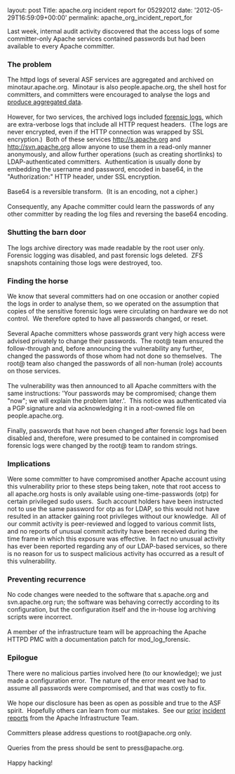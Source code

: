 
layout: post
Title: apache.org incident report for 05292012
date: '2012-05-29T16:59:09+00:00'
permalink: apache_org_incident_report_for

<p>Last week, internal audit activity discovered that the access logs of some committer-only Apache services contained passwords but had been available to every Apache committer.<br /></p> 
  <h3> </h3> 
  <h3>The problem</h3> 
  <p>The httpd logs of several ASF services are aggregated and archived on minotaur.apache.org.&nbsp; Minotaur is also people.apache.org, the shell host for committers, and committers were encouraged to analyse the logs and <a href="http://mail-archives.apache.org/mod_mbox/subversion-dev/201205.mbox/%3CCABD8fLV30-YaFaYt21GuCJX+_xqqPCB+S+XpW_G1aydyTrgkug@mail.gmail.com%3E">produce aggregated data</a>.<br /><br />However, for two services, the archived logs included <a href="http://httpd.apache.org/docs/current/mod/mod_log_forensic.html">forensic logs</a>, which are extra-verbose logs that include all HTTP request headers.&nbsp; (The logs are never encrypted, even if the HTTP connection was wrapped by SSL encryption.)&nbsp; Both of these services  <a href="http://s.apache.org/">http://s.apache.org</a> and <a href="http://svn.apache.org/">http://svn.apache.org</a>  allow anyone to use them in a read-only manner anonymously, and allow further operations (such as creating shortlinks) to LDAP-authenticated committers.&nbsp; Authentication is usually done by embedding the username and password, encoded in base64, in the &quot;Authorization:&quot; HTTP header, under SSL encryption.<br /><br />Base64 is a reversible transform.&nbsp; (It is an encoding, not a cipher.)<br /><br />Consequently, any Apache committer could learn the passwords of any other committer by reading the log files and reversing the base64 encoding.<br /></p> 
  <h3>Shutting the barn door</h3> 
  <p>The logs archive directory was made readable by the root user only.&nbsp; Forensic logging was disabled, and past forensic logs deleted.&nbsp; ZFS snapshots containing those logs were destroyed, too.<br /></p> 
  <h3>Finding the horse<br /></h3> 
  <p>We know that several committers had on one occasion or another copied the logs in order to analyse them, so we operated on the assumption that copies of the sensitive forensic logs were circulating on hardware we do not control.&nbsp; We therefore opted to have all passwords changed, or reset.<br /><br />Several Apache committers whose passwords grant very high access were advised privately to change their passwords.&nbsp; The root@ team ensured the follow-through and, before announcing the vulnerability any further, changed the passwords of those whom had not done so themselves.&nbsp; The root@ team also changed the passwords of all non-human (role) accounts on those services.<br /><br />The vulnerability was then announced to all Apache committers with the same instructions: 'Your passwords may be compromised; change them &quot;now&quot;; we will explain the problem later.'.&nbsp; This notice was authenticated via a PGP signature and via acknowledging it in a root-owned file on people.apache.org.<br /><br />Finally, passwords that have not been changed after forensic logs had been disabled  and, therefore, were presumed to be contained in compromised forensic logs  were changed by the root@ team to random strings.</p> 
  <h3>Implications<br /></h3> 
  <p>Were some committer to have compromised another Apache account using this vulnerability prior to these steps being taken, note that root access to all apache.org hosts is only available using one-time-passwords (otp) for certain privileged sudo users.&nbsp; Such account holders have been instructed not to use the same password for otp as for LDAP, so this would not have resulted in an attacker gaining root privileges without our knowledge.&nbsp; All of our commit activity is peer-reviewed and logged to various commit lists, and no reports of unusual commit activity have been received during the time frame in which this exposure was effective.&nbsp; In fact no unusual activity has ever been reported regarding any of our LDAP-based services, so there is no reason for us to suspect malicious activity has occurred as a result of this vulnerability.<br /></p> 
  <h3>Preventing recurrence</h3> 
  <p>No code changes were needed to the software that s.apache.org and
svn.apache.org run; the software was behaving correctly according to
its configuration, but the configuration itself  and the in-house
log archiving scripts  were incorrect.<br /><br />A member of the infrastructure team will be approaching the Apache HTTPD PMC with a documentation patch for mod_log_forensic.</p> 
  <h3>Epilogue</h3> 
  <p>There were no malicious parties involved here (to our knowledge); we just made a configuration error.&nbsp; The nature of the error meant we had to assume all passwords were compromised, and that was costly to fix.<br /><br />We hope our disclosure has been as open as possible and true to the ASF spirit.&nbsp; Hopefully others can learn from our mistakes.&nbsp; See our <a href="http://www.apache.org/info/20010519-hack.html">prior</a> <a href="https://blogs.apache.org/infra/entry/apache_org_downtime_report">incident</a> <a href="https://blogs.apache.org/infra/entry/apache_org_04_09_2010">reports</a> from the Apache Infrastructure Team.<br /><br />Committers  please address questions to root@apache.org only.<br /><br />Queries from the press should be sent to press@apache.org.<br /><br />Happy hacking!<br /><br /> </p>
